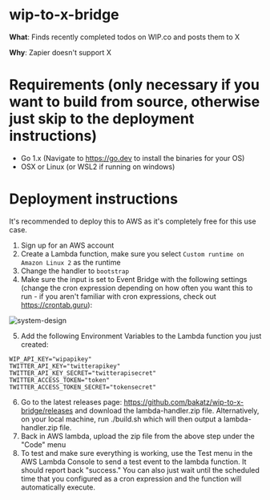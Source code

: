 # wip-to-x-bridge
**What**: Finds recently completed todos on WIP.co and posts them to X

**Why**: Zapier doesn't support X

# Requirements (only necessary if you want to build from source, otherwise just skip to the deployment instructions)
- Go 1.x (Navigate to https://go.dev to install the binaries for your OS)
- OSX or Linux (or WSL2 if running on windows)

# Deployment instructions
It's recommended to deploy this to AWS as it's completely free for this use case.
1. Sign up for an AWS account
2. Create a Lambda function, make sure you select `Custom runtime on Amazon Linux 2` as the runtime
3. Change the handler to `bootstrap`
4. Make sure the input is set to Event Bridge with the following settings (change the cron expression depending on how often you want this to run - if you aren't familiar with cron expressions, check out https://crontab.guru):

![system-design](https://github.com/bakatz/rust-server-map-deleter/assets/1575240/3ddaff01-e89e-4094-8a2b-0371dd8f7396)

5. Add the following Environment Variables to the Lambda function you just created:
```
WIP_API_KEY="wipapikey"
TWITTER_API_KEY="twitterapikey"
TWITTER_API_KEY_SECRET="twitterapisecret"
TWITTER_ACCESS_TOKEN="token"
TWITTER_ACCESS_TOKEN_SECRET="tokensecret"
```

6. Go to the latest releases page: https://github.com/bakatz/wip-to-x-bridge/releases and download the lambda-handler.zip file. Alternatively, on your local machine, run ./build.sh which will then output a lambda-handler.zip file.
7. Back in AWS lambda, upload the zip file from the above step under the "Code" menu
8. To test and make sure everything is working, use the Test menu in the AWS Lambda Console to send a test event to the lambda function. It should report back "success." You can also just wait until the scheduled time that you configured as a cron expression and the function will automatically execute.
